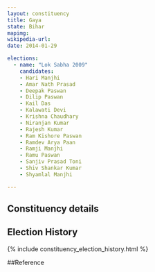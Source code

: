 ```yaml
---
layout: constituency
title: Gaya
state: Bihar
mapimg: 
wikipedia-url: 
date: 2014-01-29

elections: 
  - name: "Lok Sabha 2009"
    candidates: 
    - Hari Manjhi 
    - Amar Nath Prasad 
    - Deepak Paswan 
    - Dilip Paswan 
    - Kail Das 
    - Kalawati Devi 
    - Krishna Chaudhary 
    - Niranjan Kumar 
    - Rajesh Kumar 
    - Ram Kishore Paswan 
    - Ramdev Arya Paan 
    - Ramji Manjhi 
    - Ramu Paswan 
    - Sanjiv Prasad Toni 
    - Shiv Shankar Kumar 
    - Shyamlal Manjhi 

---
```

## Constituency details


## Election History
{% include constituency_election_history.html %}

##Reference
